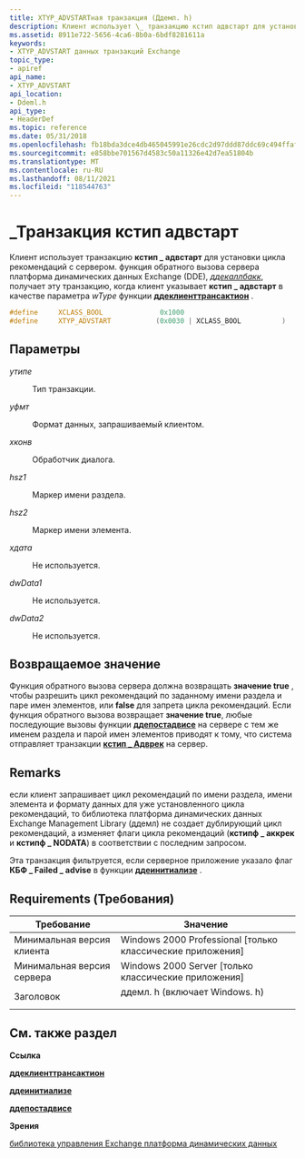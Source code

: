 ```yaml
---
title: XTYP_ADVSTARTная транзакция (Ддемл. h)
description: Клиент использует \_ транзакцию кстип адвстарт для установки цикла рекомендаций с сервером.
ms.assetid: 8911e722-5656-4ca6-8b0a-6bdf8281611a
keywords:
- XTYP_ADVSTART данных транзакций Exchange
topic_type:
- apiref
api_name:
- XTYP_ADVSTART
api_location:
- Ddeml.h
api_type:
- HeaderDef
ms.topic: reference
ms.date: 05/31/2018
ms.openlocfilehash: fb18bda3dce4db465045991e26cdc2d97ddd87ddc69c494ffaf103c566955da1
ms.sourcegitcommit: e858bbe701567d4583c50a11326e42d7ea51804b
ms.translationtype: MT
ms.contentlocale: ru-RU
ms.lasthandoff: 08/11/2021
ms.locfileid: "118544763"
---
```

# <a name="xtyp_advstart-transaction"></a>\_Транзакция кстип адвстарт

Клиент использует транзакцию **кстип \_ адвстарт** для установки цикла рекомендаций с сервером. функция обратного вызова сервера платформа динамических данных Exchange (DDE), [*ддекаллбакк*](/windows/win32/api/ddeml/nc-ddeml-pfncallback), получает эту транзакцию, когда клиент указывает **кстип \_ адвстарт** в качестве параметра *wType* функции [**ддеклиенттрансактион**](/windows/desktop/api/Ddeml/nf-ddeml-ddeclienttransaction) .


```C++
#define     XCLASS_BOOL              0x1000
#define     XTYP_ADVSTART           (0x0030 | XCLASS_BOOL          )
```



## <a name="parameters"></a>Параметры

<dl> <dt>

*утипе* 
</dt> <dd>

Тип транзакции.

</dd> <dt>

*уфмт* 
</dt> <dd>

Формат данных, запрашиваемый клиентом.

</dd> <dt>

*хконв* 
</dt> <dd>

Обработчик диалога.

</dd> <dt>

*hsz1* 
</dt> <dd>

Маркер имени раздела.

</dd> <dt>

*hsz2* 
</dt> <dd>

Маркер имени элемента.

</dd> <dt>

*хдата* 
</dt> <dd>

Не используется.

</dd> <dt>

*dwData1* 
</dt> <dd>

Не используется.

</dd> <dt>

*dwData2* 
</dt> <dd>

Не используется.

</dd> </dl>

## <a name="return-value"></a>Возвращаемое значение

Функция обратного вызова сервера должна возвращать **значение true** , чтобы разрешить цикл рекомендаций по заданному имени раздела и паре имен элементов, или **false** для запрета цикла рекомендаций. Если функция обратного вызова возвращает **значение true**, любые последующие вызовы функции [**ддепостадвисе**](/windows/desktop/api/Ddeml/nf-ddeml-ddepostadvise) на сервере с тем же именем раздела и парой имен элементов приводят к тому, что система отправляет транзакции [**кстип \_ Адврек**](xtyp-advreq.md) на сервер.

## <a name="remarks"></a>Remarks

если клиент запрашивает цикл рекомендаций по имени раздела, имени элемента и формату данных для уже установленного цикла рекомендаций, то библиотека платформа динамических данных Exchange Management Library (ддемл) не создает дублирующий цикл рекомендаций, а изменяет флаги цикла рекомендаций (**кстипф \_ аккрек** и **кстипф \_ NODATA**) в соответствии с последним запросом.

Эта транзакция фильтруется, если серверное приложение указало флаг **КБФ \_ Failed \_ advise** в функции [**ддеинитиализе**](/windows/desktop/api/Ddeml/nf-ddeml-ddeinitializea) .

## <a name="requirements"></a>Requirements (Требования)



| Требование | Значение |
|-------------------------------------|--------------------------------------------------------------------------------------------------------|
| Минимальная версия клиента<br/> | Windows 2000 Professional \[только классические приложения\]<br/>                                             |
| Минимальная версия сервера<br/> | Windows 2000 Server \[только классические приложения\]<br/>                                                   |
| Заголовок<br/>                   | <dl> <dt>ддемл. h (включает Windows. h)</dt> </dl> |



## <a name="see-also"></a>См. также раздел

<dl> <dt>

**Ссылка**
</dt> <dt>

[**ддеклиенттрансактион**](/windows/desktop/api/Ddeml/nf-ddeml-ddeclienttransaction)
</dt> <dt>

[**ддеинитиализе**](/windows/desktop/api/Ddeml/nf-ddeml-ddeinitializea)
</dt> <dt>

[**ддепостадвисе**](/windows/desktop/api/Ddeml/nf-ddeml-ddepostadvise)
</dt> <dt>

**Зрения**
</dt> <dt>

[библиотека управления Exchange платформа динамических данных](dynamic-data-exchange-management-library.md)
</dt> </dl>

 

